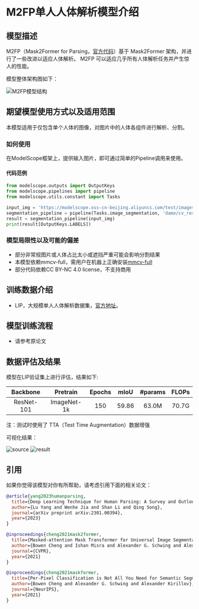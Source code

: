 
# M2FP单人人体解析模型介绍

## 模型描述

M2FP（Mask2Former for Parsing，[官方代码](https://github.com/soeaver/M2FP)）基于 Mask2Former 架构，并进行了一些改进以适应人体解析。 M2FP 可以适应几乎所有人体解析任务并产生惊人的性能。

模型整体架构图如下：

![M2FP模型结构](description/m2fp_arch.png)

## 期望模型使用方式以及适用范围

本模型适用于仅包含单个人体的图像，对图片中的人体各组件进行解析、分割。

### 如何使用

在ModelScope框架上，提供输入图片，即可通过简单的Pipeline调用来使用。

#### 代码范例
```python
from modelscope.outputs import OutputKeys
from modelscope.pipelines import pipeline
from modelscope.utils.constant import Tasks

input_img = 'https://modelscope.oss-cn-beijing.aliyuncs.com/test/images/image_body_reshaping.jpg'
segmentation_pipeline = pipeline(Tasks.image_segmentation, 'damo/cv_resnet101_image-single-human-parsing')
result = segmentation_pipeline(input_img)
print(result[OutputKeys.LABELS])
```

### 模型局限性以及可能的偏差

- 部分非常规图片或人体占比太小或遮挡严重可能会影响分割结果
- 本模型依赖mmcv-full，需用户在机器上正确安装[mmcv-full](https://mmcv.readthedocs.io/en/latest/get_started/installation.html)
- 部分代码依赖CC BY-NC 4.0 license，不支持商用

## 训练数据介绍

- LIP，大规模单人人体解析数据集，[官方地址](https://lip.sysuhcp.com/index.php)。

## 模型训练流程

- 请参考原论文

## 数据评估及结果

模型在LIP验证集上进行评估，结果如下:

|  Backbone  |  Pretrain   | Epochs | mIoU  | #params | FLOPs | 
|:----------:|:-----------:|:------:|:-----:|:-------:|:-----:|
| ResNet-101 | ImageNet-1k |  150   | 59.86 |  63.0M  | 70.7G |

注：测试时使用了 TTA（Test Time Augmentation）数据增强

可视化结果：

![source](description/demo.jpg)  ![result](description/demo_result.jpg)

## 引用
如果你觉得该模型对你有所帮助，请考虑引用下面的相关论文：

```BibTeX
@article{yang2023humanparsing,
  title={Deep Learning Technique for Human Parsing: A Survey and Outlook},
  author={Lu Yang and Wenhe Jia and Shan Li and Qing Song},
  journal={arXiv preprint arXiv:2301.00394},
  year={2023}
}
```
```BibTeX
@inproceedings{cheng2021mask2former,
  title={Masked-attention Mask Transformer for Universal Image Segmentation},
  author={Bowen Cheng and Ishan Misra and Alexander G. Schwing and Alexander Kirillov and Rohit Girdhar},
  journal={CVPR},
  year={2021}
}
```
```BibTeX
@inproceedings{cheng2021maskformer,
  title={Per-Pixel Classification is Not All You Need for Semantic Segmentation},
  author={Bowen Cheng and Alexander G. Schwing and Alexander Kirillov},
  journal={NeurIPS},
  year={2021}
}
```
